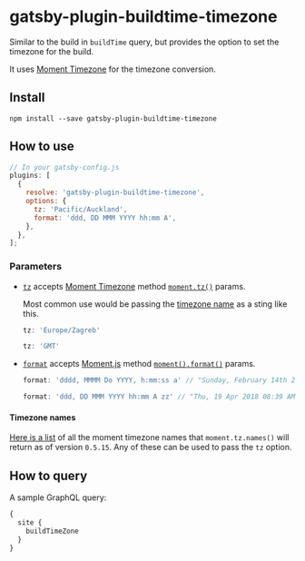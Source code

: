 # gatsby-plugin-buildtime-timezone

Similar to the build in `buildTime` query, but provides the option to set the timezone for the build.

It uses [Moment Timezone](https://momentjs.com/timezone/) for the timezone conversion.

## Install

`npm install --save gatsby-plugin-buildtime-timezone`

## How to use

```javascript
// In your gatsby-config.js
plugins: [
  {
    resolve: 'gatsby-plugin-buildtime-timezone',
    options: {
      tz: 'Pacific/Auckland',
      format: 'ddd, DD MMM YYYY hh:mm A',
    },
  },
];
```

### Parameters

* [`tz`](https://momentjs.com/timezone/docs/#/using-timezones/parsing-in-zone/) accepts [Moment Timezone](https://momentjs.com/timezone/) method [`moment.tz()`](https://momentjs.com/timezone/docs/#/using-timezones/parsing-in-zone/) params.

  Most common use would be passing the [timezone name](/timezone-names.json) as a sting like this.

  ```js
  tz: 'Europe/Zagreb'
  ```

  ```js
  tz: 'GMT'
  ```

* [`format`](https://momentjs.com/docs/#/displaying/format/) accepts [Moment.js](https://momentjs.com/) method [`moment().format()`](https://momentjs.com/docs/#/displaying/format/) params.

  ```js
  format: 'dddd, MMMM Do YYYY, h:mm:ss a' // "Sunday, February 14th 2010, 3:25:50 pm"
  ```

  ```js
  format: 'ddd, DD MMM YYYY hh:mm A zz' // "Thu, 19 Apr 2018 08:39 AM Thu, 19 Apr 2018 08:39 AM NZ"
  ```

#### Timezone names

[Here is a list](/timezone-names.json) of all the moment timezone names that `moment.tz.names()` will return as of version `0.5.15`. Any of these can be used to pass the `tz` option.

## How to query

A sample GraphQL query:

```graphql
{
  site {
    buildTimeZone
  }
}
```
